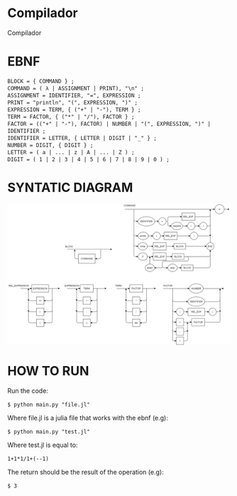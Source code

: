 # Compilador
Compilador

# EBNF

    BLOCK = { COMMAND } ;
    COMMAND = ( λ | ASSIGNMENT | PRINT), "\n" ;
    ASSIGNMENT = IDENTIFIER, "=", EXPRESSION ;
    PRINT = "println", "(", EXPRESSION, ")" ;
    EXPRESSION = TERM, { ("+" | "-"), TERM } ;
    TERM = FACTOR, { ("*" | "/"), FACTOR } ;
    FACTOR = (("+" | "-"), FACTOR) | NUMBER | "(", EXPRESSION, ")" | IDENTIFIER ;
    IDENTIFIER = LETTER, { LETTER | DIGIT | "_" } ;
    NUMBER = DIGIT, { DIGIT } ;
    LETTER = ( a | ... | z | A | ... | Z ) ;
    DIGIT = ( 1 | 2 | 3 | 4 | 5 | 6 | 7 | 8 | 9 | 0 ) ;

# SYNTATIC DIAGRAM

![Alt text](Diagrama_Sintatico.png)

# HOW TO RUN

Run the code:

    $ python main.py "file.jl"

Where file.jl is a julia file that works with the ebnf (e.g):

    $ python main.py "test.jl"

Where test.jl is equal to:
    
    1+1*1/1+(--1)

The return should be the result of the operation (e.g):

    $ 3
